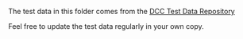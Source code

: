 

The test data in this folder comes from the [DCC Test Data Repository](https://github.com/eu-digital-green-certificates/dcc-testdata)

Feel free to update the test data regularly in your own copy.
